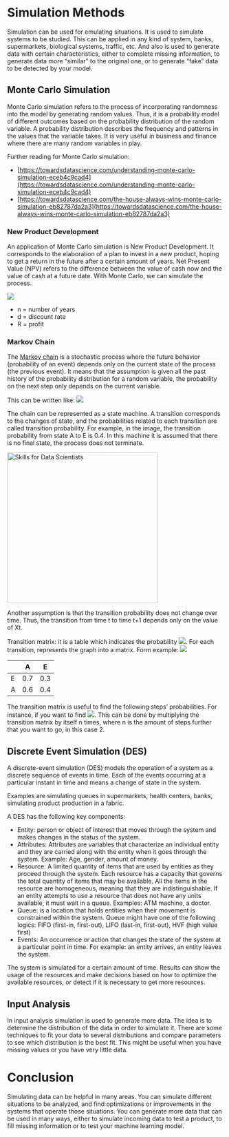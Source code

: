
# Simulation Methods
Simulation can be used for emulating situations. It is used to simulate systems to be studied. This can be applied in any kind of system, banks, supermarkets, biological systems, traffic, etc. And also is used to generate data with certain characteristics, either to complete missing information, to generate data more “similar” to the original one, or to generate “fake” data to be detected by your model. 
## Monte Carlo Simulation 

Monte Carlo simulation refers to the process of incorporating randomness into the model by generating random values. Thus, it is a probability model of different outcomes based on the probability distribution of the random variable. A probability distribution describes the frequency and patterns in the values that the variable takes. 
It is very useful in business and finance where there are many random variables in play. 

Further reading for Monte Carlo simulation:       
- [https://towardsdatascience.com/understanding-monte-carlo-simulation-eceb4c9cad4](https://towardsdatascience.com/understanding-monte-carlo-simulation-eceb4c9cad4)         
- [https://towardsdatascience.com/the-house-always-wins-monte-carlo-simulation-eb82787da2a3](https://towardsdatascience.com/the-house-always-wins-monte-carlo-simulation-eb82787da2a3)

### New Product Development
An application of Monte Carlo simulation is New Product Development. It corresponds to the elaboration of a plan to invest in a new product, hoping to get a return in the future after a certain amount of years. Net Present Value (NPV) refers to the difference between the value of cash now and the value of cash at a future date. With Monte Carlo, we can simulate the process.  

![](https://render.githubusercontent.com/render/math?math=NPV%3D%5Cfrac%7B%5Csum%7BR_t%7D%7D%7B(1%2Bd)%5Et%7D)       

- n = number of years         
- d = discount rate        
- R = profit     

### Markov Chain
The [Markov chain](http://setosa.io/ev/markov-chains/) is a stochastic process where the future behavior (probability of an event) depends only on the current state of the process (the previous event). It means that the assumption is given all the past history of the probability distribution for a random variable, the probability on the next step only depends on the current variable. 

This can be written like: ![](https://render.githubusercontent.com/render/math?math=p(X_%7Bt%2B1%7D%7CX_t%2C%20X_%7Bt-1%7D%2C...%2CX_1)%20%3Dp(X_%7Bt%2B1%7D%7CX_t))

The chain can be represented as a state machine. 
A transition corresponds to the changes of state, and the probabilities related to each transition are called transition probability. For example, in the image, the transition probability from state A to E is 0.4. In this machine it is assumed that there is no final state, the process does not terminate.

<img src="https://upload.wikimedia.org/wikipedia/commons/thumb/2/2b/Markovkate_01.svg/1126px-Markovkate_01.svg.png"
     alt="Skills for Data Scientists"
     width="350" height="350"
     align="middle"/>

Another assumption is that the transition probability does not change over time. Thus, the transition from time t to time t+1 depends only on the value of Xt.

Transition matrix: it is a table which indicates the probability ![](https://render.githubusercontent.com/render/math?math=p(X_%7Bt%2B1%7D%7CX_t)). For each transition, represents the graph into a matrix. Form example: ![](https://render.githubusercontent.com/render/math?math=p(X_%7Bt%2B1%7D%3DA%7CX_t%3DE)%3D0.7)


|    | A    | E    | 
|--- |------|------|
| E  | 0.7  |0.3   |
|  A | 0.6  | 0.4  |  

The transition matrix is useful to find the following steps’ probabilities. For instance, if you want to find ![](https://render.githubusercontent.com/render/math?math=p(X_%7Bt%2B2%7D%3DA%7CX_t%3DE)). This can be done by multiplying the transition matrix by itself n times, where n is the amount of steps further that you want to go, in this case 2. 

## Discrete Event Simulation (DES)  
A discrete-event simulation (DES) models the operation of a system as a discrete sequence of events in time. Each of the events occurring at a particular instant in time and means a change of state in the system.

Examples are simulating queues in supermarkets, health centers, banks, simulating product production in a fabric. 

A DES has the following key components:     

- Entity: person or object of interest that moves through the system and makes changes in the status of the system.
- Attributes: Attributes are variables that characterize an individual entity and they are carried along with the entity when it goes through the system. Example: Age, gender, amount of money.
- Resource: A limited quantity of items that are used by entities as they proceed through the system. Each resource has a capacity that governs the total quantity of items that may be available. All the items in the resource are homogeneous, meaning that they are indistinguishable. If an entity attempts to use a resource that does not have any units available, it must wait in a queue. Examples: ATM machine, a doctor. 
- Queue: is a location that holds entities when their movement is constrained within the system. Queue might have one of the following logics: FIFO (first-in, first-out), LIFO (last-in, first-out), HVF (high value first)
- Events: An occurrence or action that changes the state of the system at a particular point in time. For example: an entity arrives, an entity leaves the system.        

The system is simulated for a certain amount of time. Results can show the usage of the resources and make decisions based on how to optimize the available resources, or detect if it is necessary to get more resources.

## Input Analysis
In input analysis simulation is used to generate more data. The idea is to determine the distribution of the data in order to simulate it.  There are some techniques to fit your data to several distributions and compare parameters to see which distribution is the best fit. 
This might be useful when you have missing values or you have very little data. 

# Conclusion 
Simulating data can be helpful in many areas. You can simulate different situations to be analyzed, and find optimizations or improvements in the systems that operate those situations.
You can generate more data that can be used in many ways, either to simulate incoming data to test a product, to fill missing information or to test your machine learning model. 
